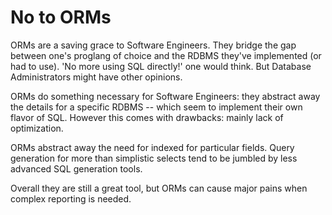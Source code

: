 # No to ORMs

ORMs are a saving grace to Software Engineers. They bridge the gap
between one's proglang of choice and the RDBMS they've implemented (or
had to use). 'No more using SQL directly!' one would think. But Database
Administrators might have other opinions.

ORMs do something necessary for Software Engineers: they abstract away
the details for a specific RDBMS \-- which seem to implement their own
flavor of SQL. However this comes with drawbacks: mainly lack of
optimization.

ORMs abstract away the need for indexed for particular fields. Query
generation for more than simplistic selects tend to be jumbled by less
advanced SQL generation tools.

Overall they are still a great tool, but ORMs can cause major pains when
complex reporting is needed.
